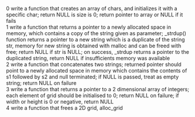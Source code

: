 0 write a function that creates an array of chars, and initializes it with a specific char; return NULL is size is 0; return pointer to array or NULL if it fails  
1 write a function that returns a pointer to a newly allocated space in memory, which contains a copy of the string given as parameter; _strdup() function returns a pointer to a new string which is a duplicate of the string str, memory for new string is obtained with malloc and can be freed with free; return NULL if str is NULL; on success, _strdup returns a pointer to the duplicated string, return NULL if insufficients memory was available  
2 write a function that concatenates two strings; returned pointer should point to a newly allocated space in memory which contains the contents of s1 followed by s2 and null terminated; if NULL is passed, treat as empty string; return NULL on failure  
3 write a function that returns a pointer to a 2 dimensional array of integers; each element of grid should be initialised to 0; return NULL on failure; if width or height is 0 or negative, return NULL  
4 write a function that frees a 2D grid, alloc_grid  
